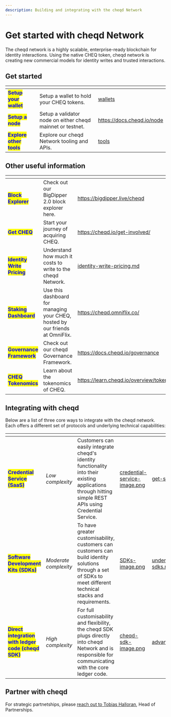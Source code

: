 ```yaml
---
description: Building and integrating with the cheqd Network
---
```


# Get started with cheqd Network

The cheqd network is a highly scalable, enterprise-ready blockchain for identity interactions. Using the native CHEQ token, cheqd network is creating new commercial models for identity writes and trusted interactions.

## Get started

<table data-view="cards"><thead><tr><th></th><th></th><th data-hidden data-card-target data-type="content-ref"></th></tr></thead><tbody><tr><td><mark style="color:blue;"><strong>Setup your wallet</strong></mark></td><td>Setup a wallet to hold your CHEQ tokens.</td><td><a href="../wallets/">wallets</a></td></tr><tr><td><mark style="color:blue;"><strong>Setup a node</strong></mark></td><td>Setup a validator node on either cheqd mainnet or testnet.</td><td><a href="https://docs.cheqd.io/node">https://docs.cheqd.io/node</a></td></tr><tr><td><mark style="color:blue;"><strong>Explore other tools</strong></mark></td><td>Explore our cheqd Network tooling and APIs.</td><td><a href="../tools/">tools</a></td></tr></tbody></table>

## Other useful information

<table data-view="cards"><thead><tr><th></th><th></th><th data-hidden data-card-target data-type="content-ref"></th></tr></thead><tbody><tr><td><mark style="color:blue;"><strong>Block Explorer</strong></mark></td><td>Check out our BigDipper 2.0 block explorer here.</td><td><a href="https://bigdipper.live/cheqd">https://bigdipper.live/cheqd</a></td></tr><tr><td><mark style="color:blue;"><strong>Get CHEQ</strong></mark></td><td>Start your journey of acquiring CHEQ.</td><td><a href="https://cheqd.io/get-involved/">https://cheqd.io/get-involved/</a></td></tr><tr><td><mark style="color:blue;"><strong>Identity Write Pricing</strong></mark></td><td>Understand how much it costs to write to the cheqd Network.</td><td><a href="identity-write-pricing.md">identity-write-pricing.md</a></td></tr><tr><td><mark style="color:blue;"><strong>Staking Dashboard</strong></mark></td><td>Use this dashboard for managing your CHEQ, hosted by our friends at OmniFlix.</td><td><a href="https://cheqd.omniflix.co/">https://cheqd.omniflix.co/</a></td></tr><tr><td><mark style="color:blue;"><strong>Governance Framework</strong></mark></td><td>Check out our cheqd Governance Framework. </td><td><a href="https://docs.cheqd.io/governance">https://docs.cheqd.io/governance</a></td></tr><tr><td><mark style="color:blue;"><strong>CHEQ Tokenomics</strong></mark></td><td>Learn about the tokenomics of CHEQ.</td><td><a href="https://learn.cheqd.io/overview/tokenomics">https://learn.cheqd.io/overview/tokenomics</a></td></tr></tbody></table>

## Integrating with cheqd

Below are a list of three core ways to integrate with the cheqd network. Each offers a different set of protocols and underlying technical capabilities:

<table data-view="cards"><thead><tr><th></th><th></th><th></th><th data-hidden data-card-cover data-type="files"></th><th data-hidden data-card-target data-type="content-ref"></th></tr></thead><tbody><tr><td><mark style="color:blue;"><strong>Credential Service (SaaS)</strong></mark></td><td><em>Low complexity</em></td><td>Customers can easily integrate cheqd's identity functionality into their existing applications through hitting simple REST APIs using Credential Service. </td><td><a href="../../.gitbook/assets/credential-service-image.png">credential-service-image.png</a></td><td><a href="../../getting-started/get-started/">get-started</a></td></tr><tr><td><mark style="color:blue;"><strong>Software Development Kits (SDKs)</strong></mark></td><td><em>Moderate complexity</em></td><td>To have greater customisability, customers can customers can build identity solutions through a set of SDKs to meet different technical stacks and requirements.</td><td><a href="../../.gitbook/assets/SDKs-image.png">SDKs-image.png</a></td><td><a href="../../sdk/understanding-sdks.md">understanding-sdks.md</a></td></tr><tr><td><mark style="color:blue;"><strong>Direct integration with ledger code (cheqd SDK)</strong></mark></td><td><em>High complexity</em></td><td>For full customisability and flexibility, the cheqd SDK plugs directly into cheqd Network and is responsible for communicating with the core ledger code. </td><td><a href="../../.gitbook/assets/cheqd-sdk-image.png">cheqd-sdk-image.png</a></td><td><a href="../../advanced/tooling/advanced.md">advanced.md</a></td></tr></tbody></table>

## Partner with cheqd

For strategic partnetships, please [reach out to Tobias Halloran](mailto:tobias@cheqd.io), Head of Partnerships.
